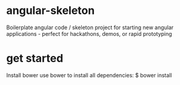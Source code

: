 # angular-skeleton
Boilerplate angular code / skeleton project for starting new angular applications - perfect for hackathons, demos, or rapid prototyping 

# get started
Install bower
use bower to install all dependencies: 
$ bower install
